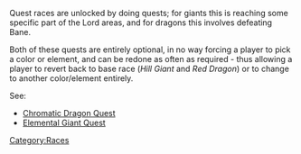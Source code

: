Quest races are unlocked by doing quests; for giants this is reaching
some specific part of the Lord areas, and for dragons this involves
defeating Bane.

Both of these quests are entirely optional, in no way forcing a player
to pick a color or element, and can be redone as often as required -
thus allowing a player to revert back to base race (*Hill Giant* and
*Red Dragon*) or to change to another color/element entirely.

See:

-   [Chromatic Dragon Quest](Chromatic_Dragon_Quest "wikilink")
-   [Elemental Giant Quest](Elemental_Giant_Quest "wikilink")

[Category:Races](Category:Races "wikilink")
